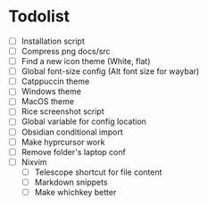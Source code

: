 # Todolist

- [ ] Installation script
- [ ] Compress png docs/src
- [ ] Find a new icon theme (White, flat)
- [ ] Global font-size config (Alt font size for waybar)
- [ ] Catppuccin theme
- [ ] Windows theme
- [ ] MacOS theme
- [ ] Rice screenshot script
- [ ] Global variable for config location
- [ ] Obsidian conditional import
- [ ] Make hyprcursor work
- [ ] Remove folder's laptop conf
- [ ] Nixvim
  - [ ] Telescope shortcut for file content
  - [ ] Markdown snippets
  - [ ] Make whichkey better
